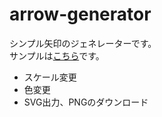 # arrow-generator
シンプル矢印のジェネレーターです。<br />
サンプルは<a href="http://ky2000.moo.jp/arrow-generator/" target="_blank">こちら</a>です。
- スケール変更
- 色変更
- SVG出力、PNGのダウンロード


